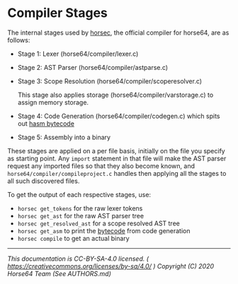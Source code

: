
# Compiler Stages

The internal stages used by [horsec](./horsec.md), the official
compiler for horse64, are as follows:

- Stage 1: Lexer (horse64/compiler/lexer.c)
- Stage 2: AST Parser (horse64/compiler/astparse.c)
- Stage 3: Scope Resolution (horse64/compiler/scoperesolver.c)
  
  This stage also applies storage (horse64/compiler/varstorage.c)
  to assign memory storage.
- Stage 4: Code Generation (horse64/compiler/codegen.c)
  which spits out [hasm bytecode](../Specification/hasm.md)
- Stage 5: Assembly into a binary

These stages are applied on a per file basis, initially on the file
you specify as starting point. Any `import` statement in that file will
make the AST parser request any imported files so that they also become
known, and `horse64/compiler/compileproject.c` handles then applying
all the stages to all such discovered files.

To get the output of each respective stages, use:

- `horsec get_tokens` for the raw lexer tokens
- `horsec get_ast` for the raw AST parser tree
- `horsec get_resolved_ast` for a scope resolved AST tree
- `horsec get_asm` to print the [bytecode](../Specification/hasm.md) from
   code generation
- `horsec compile` to get an actual binary

---
*This documentation is CC-BY-SA-4.0 licensed.
( https://creativecommons.org/licenses/by-sa/4.0/ )
Copyright (C) 2020  Horse64 Team (See AUTHORS.md)*
